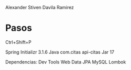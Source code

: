 Alexander Stiven Davila Ramirez
# Pasos

Ctrl+Shift+P

Spring Initializr
3.1.6
Java
com.citas
api-citas
Jar
17

Dependencias:
Dev Tools
Web
Data JPA
MySQL
Lombok
